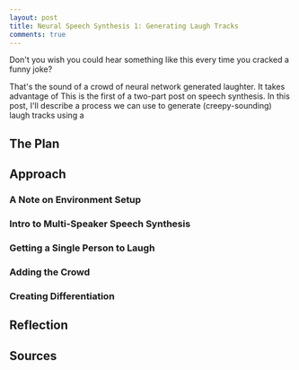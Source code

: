 ```yaml
---
layout: post
title: Neural Speech Synthesis 1: Generating Laugh Tracks
comments: true
---
```



<style>
.center {
    display: block;
    margin-left: auto;
    margin-right: auto;
}

img height="400" {
	height: 250 px;
}

</style>


Don't you wish you could hear something like this every time you cracked a funny joke?


That's the sound of a crowd of neural network generated laughter. It takes advantage of 
This is the first of a two-part post on speech synthesis. In this post, I'll describe a process we can use to generate (creepy-sounding) laugh tracks using a  

## The Plan


## Approach

### A Note on Environment Setup

### Intro to Multi-Speaker Speech Synthesis

### Getting a Single Person to Laugh

### Adding the Crowd

### Creating Differentiation

## Reflection

## Sources
